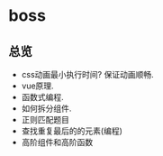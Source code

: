 # boss

## 总览

* css动画最小执行时间? 保证动画顺畅.
* vue原理.
* 函数式编程.
* 如何拆分组件.
* 正则匹配题目
* 查找重复最后的的元素(编程)
* 高阶组件和高阶函数